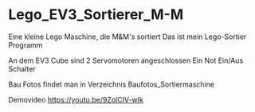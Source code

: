 # Lego_EV3_Sortierer_M-M
Eine kleine Lego Maschine, die M&amp;M's sortiert
Das ist mein Lego-Sortier Programm

An dem EV3 Cube sind 
2 Servomotoren angeschlossen
Ein Not Ein/Aus Schalter

Bau Fotos findet man in Verzeichnis Baufotos_Sortiermaschine

Demovideo 
https://youtu.be/9ZolCIV-wIk


